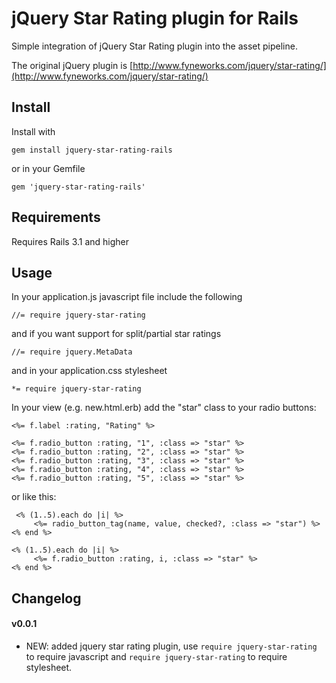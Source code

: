 jQuery Star Rating plugin for Rails
===

Simple integration of jQuery Star Rating plugin into the asset pipeline.

The original jQuery plugin is [http://www.fyneworks.com/jquery/star-rating/](http://www.fyneworks.com/jquery/star-rating/)

Install
---
Install with

	gem install jquery-star-rating-rails

or in your Gemfile

	gem 'jquery-star-rating-rails'

Requirements
---

Requires Rails 3.1 and higher

Usage
---

In your application.js javascript file include the following

	//= require jquery-star-rating

and if you want support for split/partial star ratings	
	
	//= require jquery.MetaData 

and in your application.css stylesheet

	*= require jquery-star-rating

In your view (e.g. new.html.erb) add the "star" class to your radio buttons:
	
	<%= f.label :rating, "Rating" %>

	<%= f.radio_button :rating, "1", :class => "star" %>
	<%= f.radio_button :rating, "2", :class => "star" %>
	<%= f.radio_button :rating, "3", :class => "star" %>
	<%= f.radio_button :rating, "4", :class => "star" %>
	<%= f.radio_button :rating, "5", :class => "star" %>

or like this:

	 <% (1..5).each do |i| %>
  		 <%= radio_button_tag(name, value, checked?, :class => "star") %>
 	<% end %>

 	<% (1..5).each do |i| %>
  		 <%= f.radio_button :rating, i, :class => "star" %>
 	<% end %>

Changelog
---
#### v0.0.1

* NEW: added jquery star rating plugin, use `require jquery-star-rating` to require javascript and `require jquery-star-rating` to require stylesheet.
